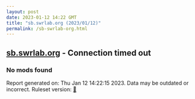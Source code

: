 ```yaml
---
layout: post
date: 2023-01-12 14:22 GMT
title: "sb.swrlab.org (2023/01/12)"
permalink: /sb-swrlab-org.html
---
```


## [sb.swrlab.org](https://sb.swrlab.org) - Connection timed out

### No mods found

Report generated on: Thu Jan 12 14:22:15 2023. Data may be outdated or incorrect.
Ruleset version: [🧁](/version-cupcake)
